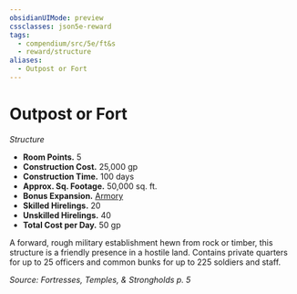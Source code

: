 ```yaml
---
obsidianUIMode: preview
cssclasses: json5e-reward
tags:
  - compendium/src/5e/ft&s
  - reward/structure
aliases:
  - Outpost or Fort
---
```

# Outpost or Fort
*Structure*  

- **Room Points.** 5  
- **Construction Cost.** 25,000 gp  
- **Construction Time.** 100 days  
- **Approx. Sq. Footage.** 50,000 sq. ft.  
- **Bonus Expansion.** [Armory](2-Mechanics/CLI/rewards/armory-ft-s.md)  
- **Skilled Hirelings.** 20  
- **Unskilled Hirelings.** 40  
- **Total Cost per Day.** 50 gp  

A forward, rough military establishment hewn from rock or timber, this structure is a friendly presence in a hostile land. Contains private quarters for up to 25 officers and common bunks for up to 225 soldiers and staff.

*Source: Fortresses, Temples, & Strongholds p. 5*